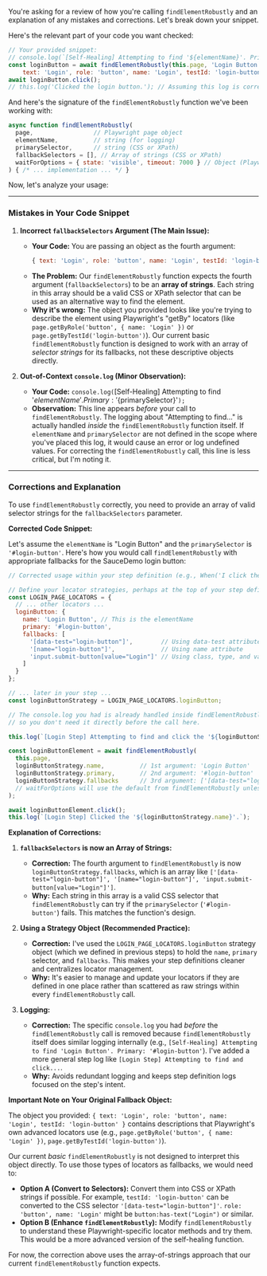 You're asking for a review of how you're calling `findElementRobustly` and an explanation of any mistakes and corrections. Let's break down your snippet.

Here's the relevant part of your code you want checked:
```javascript
// Your provided snippet:
// console.log(`[Self-Healing] Attempting to find '${elementName}'. Primary: '${primarySelector}'`); // This line seems separate or for context
const loginButton = await findElementRobustly(this.page, 'Login Button', '#login-button',  {
    text: 'Login', role: 'button', name: 'Login', testId: 'login-button'});
await loginButton.click();
// this.log('Clicked the login button.'); // Assuming this log is correct
```

And here's the signature of the `findElementRobustly` function we've been working with:
```javascript
async function findElementRobustly(
  page,                 // Playwright page object
  elementName,          // string (for logging)
  primarySelector,      // string (CSS or XPath)
  fallbackSelectors = [], // Array of strings (CSS or XPath)
  waitForOptions = { state: 'visible', timeout: 7000 } // Object (Playwright waitFor options)
) { /* ... implementation ... */ }
```

Now, let's analyze your usage:

---
### **Mistakes in Your Code Snippet**

1.  **Incorrect `fallbackSelectors` Argument (The Main Issue):**
    * **Your Code:** You are passing an object as the fourth argument:
        ```javascript
        { text: 'Login', role: 'button', name: 'Login', testId: 'login-button' }
        ```
    * **The Problem:** Our `findElementRobustly` function expects the fourth argument (`fallbackSelectors`) to be an **array of strings**. Each string in this array should be a valid CSS or XPath selector that can be used as an alternative way to find the element.
    * **Why it's wrong:** The object you provided looks like you're trying to describe the element using Playwright's "getBy" locators (like `page.getByRole('button', { name: 'Login' })` or `page.getByTestId('login-button')`). Our current basic `findElementRobustly` function is designed to work with an array of *selector strings* for its fallbacks, not these descriptive objects directly.

2.  **Out-of-Context `console.log` (Minor Observation):**
    * **Your Code:** `console.log(`[Self-Healing] Attempting to find '${elementName}'. Primary: '${primarySelector}'`);`
    * **Observation:** This line appears *before* your call to `findElementRobustly`. The logging about "Attempting to find..." is actually handled *inside* the `findElementRobustly` function itself. If `elementName` and `primarySelector` are not defined in the scope where you've placed this log, it would cause an error or log undefined values. For correcting the `findElementRobustly` call, this line is less critical, but I'm noting it.

---
### **Corrections and Explanation**

To use `findElementRobustly` correctly, you need to provide an array of valid selector strings for the `fallbackSelectors` parameter.

**Corrected Code Snippet:**

Let's assume the `elementName` is "Login Button" and the `primarySelector` is `'#login-button'`. Here's how you would call `findElementRobustly` with appropriate fallbacks for the SauceDemo login button:

```javascript
// Corrected usage within your step definition (e.g., When('I click the login button', ...))

// Define your locator strategies, perhaps at the top of your step definition file
const LOGIN_PAGE_LOCATORS = {
  // ... other locators ...
  loginButton: {
    name: 'Login Button', // This is the elementName
    primary: '#login-button',
    fallbacks: [
      '[data-test="login-button"]',        // Using data-test attribute
      '[name="login-button"]',             // Using name attribute
      'input.submit-button[value="Login"]' // Using class, type, and value
    ]
  }
};

// ... later in your step ...
const loginButtonStrategy = LOGIN_PAGE_LOCATORS.loginButton;

// The console.log you had is already handled inside findElementRobustly,
// so you don't need it directly before the call here.

this.log(`[Login Step] Attempting to find and click the '${loginButtonStrategy.name}'.`); // Your own step log

const loginButtonElement = await findElementRobustly(
  this.page,
  loginButtonStrategy.name,          // 1st argument: 'Login Button'
  loginButtonStrategy.primary,       // 2nd argument: '#login-button'
  loginButtonStrategy.fallbacks      // 3rd argument: ['[data-test="login-button"]', '[name="login-button"]', ...]
  // waitForOptions will use the default from findElementRobustly unless you pass a 5th argument
);

await loginButtonElement.click();
this.log(`[Login Step] Clicked the '${loginButtonStrategy.name}'.`);
```

**Explanation of Corrections:**

1.  **`fallbackSelectors` is now an Array of Strings:**
    * **Correction:** The fourth argument to `findElementRobustly` is now `loginButtonStrategy.fallbacks`, which is an array like `['[data-test="login-button"]', '[name="login-button"]', 'input.submit-button[value="Login"]']`.
    * **Why:** Each string in this array is a valid CSS selector that `findElementRobustly` can try if the `primarySelector` (`'#login-button'`) fails. This matches the function's design.

2.  **Using a Strategy Object (Recommended Practice):**
    * **Correction:** I've used the `LOGIN_PAGE_LOCATORS.loginButton` strategy object (which we defined in previous steps) to hold the `name`, `primary` selector, and `fallbacks`. This makes your step definitions cleaner and centralizes locator management.
    * **Why:** It's easier to manage and update your locators if they are defined in one place rather than scattered as raw strings within every `findElementRobustly` call.

3.  **Logging:**
    * **Correction:** The specific `console.log` you had *before* the `findElementRobustly` call is removed because `findElementRobustly` itself does similar logging internally (e.g., `[Self-Healing] Attempting to find 'Login Button'. Primary: '#login-button'`). I've added a more general step log like `[Login Step] Attempting to find and click...`.
    * **Why:** Avoids redundant logging and keeps step definition logs focused on the step's intent.

**Important Note on Your Original Fallback Object:**

The object you provided: `{ text: 'Login', role: 'button', name: 'Login', testId: 'login-button' }` contains descriptions that Playwright's own advanced locators use (e.g., `page.getByRole('button', { name: 'Login' })`, `page.getByTestId('login-button')`).

Our current *basic* `findElementRobustly` is not designed to interpret this object directly. To use those types of locators as fallbacks, we would need to:
* **Option A (Convert to Selectors):** Convert them into CSS or XPath strings if possible. For example, `testId: 'login-button'` can be converted to the CSS selector `'[data-test="login-button"]'`. `role: 'button', name: 'Login'` might be `button:has-text("Login")` or similar.
* **Option B (Enhance `findElementRobustly`):** Modify `findElementRobustly` to understand these Playwright-specific locator methods and try them. This would be a more advanced version of the self-healing function.

For now, the correction above uses the array-of-strings approach that our current `findElementRobustly` function expects.